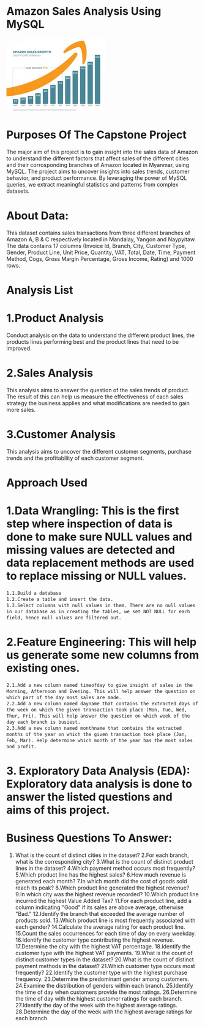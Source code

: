 # Amazon Sales Analysis Using MySQL
![Local Image](AmazonSales.jpeg)



# Purposes Of The Capstone Project
The major aim of this project is to gain insight into the sales data of Amazon to understand the different factors that affect sales of the different cities and their corrosponding branches of Amazon located in Myanmar, using MySQL. The project aims to uncover insights into sales trends, customer behavior, and product performance. By leveraging the power of MySQL queries, we extract meaningful statistics and patterns from complex datasets.

# About Data:
This dataset contains sales transactions from three different branches of Amazon A, B & C respectively located in Mandalay, Yangon and Naypyitaw. The data contains 17 columns (Invoice Id, Branch, City, Customer Type, Gender, Product Line, Unit Price, Quantity, VAT, Total, Date, Time, Payment Method, Cogs, Gross Margin Percentage, Gross Income, Rating) and 1000 rows.

# Analysis List
  # 1.Product Analysis
Conduct analysis on the data to understand the different product lines, the products lines performing best and the product lines that need to be improved.
  # 2.Sales Analysis
This analysis aims to answer the question of the sales trends of product. The result of this can help us measure the effectiveness of each sales strategy the business applies and what modifications are needed to gain more sales.
  # 3.Customer Analysis
This analysis aims to uncover the different customer segments, purchase trends and the profitability of each customer segment.
# Approach Used
  # 1.Data Wrangling: This is the first step where inspection of data is done to make sure NULL values and missing values are detected and data replacement methods are used to replace missing or NULL values.
    1.1.Build a database
    1.2.Create a table and insert the data.
    1.3.Select columns with null values in them. There are no null values in our database as in creating the tables, we set NOT NULL for each field, hence null values are filtered out.
  # 2.Feature Engineering: This will help us generate some new columns from existing ones.
    2.1.Add a new column named timeofday to give insight of sales in the Morning, Afternoon and Evening. This will help answer the question on which part of the day most sales are made.
    2.2.Add a new column named dayname that contains the extracted days of the week on which the given transaction took place (Mon, Tue, Wed, Thur, Fri). This will help answer the question on which week of the day each branch is busiest.
    2.3.Add a new column named monthname that contains the extracted months of the year on which the given transaction took place (Jan, Feb, Mar). Help determine which month of the year has the most sales and profit.
  # 3. Exploratory Data Analysis (EDA): Exploratory data analysis is done to answer the listed questions and aims of this project.

# Business Questions To Answer:

1.  What is the count of distinct cities in the dataset?
2.For each branch, what is the corresponding city?
3.What is the count of distinct product lines in the dataset?
4.Which payment method occurs most frequently?
5.Which product line has the highest sales?
6.How much revenue is generated each month?
7.In which month did the cost of goods sold reach its peak?
8.Which product line generated the highest revenue?
9.In which city was the highest revenue recorded?
10.Which product line incurred the highest Value Added Tax?
11.For each product line, add a column indicating "Good" if its sales are above average, otherwise "Bad."
12.Identify the branch that exceeded the average number of products sold.
13.Which product line is most frequently associated with each gender?
14.Calculate the average rating for each product line.
15.Count the sales occurrences for each time of day on every weekday.
16.Identify the customer type contributing the highest revenue.
17.Determine the city with the highest VAT percentage.
18.Identify the customer type with the highest VAT payments.
19.What is the count of distinct customer types in the dataset?
20.What is the count of distinct payment methods in the dataset?
21.Which customer type occurs most frequently?
22.Identify the customer type with the highest purchase frequency.
23.Determine the predominant gender among customers.
24.Examine the distribution of genders within each branch.
25.Identify the time of day when customers provide the most ratings.
26.Determine the time of day with the highest customer ratings for each branch.
27.Identify the day of the week with the highest average ratings.
28.Determine the day of the week with the highest average ratings for each branch.


